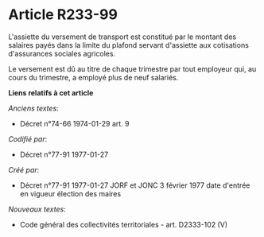 # Article R233-99

L'assiette du versement de transport est constitué par le montant des salaires payés dans la limite du plafond servant
d'assiette aux cotisations d'assurances sociales agricoles.

Le versement est dû au titre de chaque trimestre par tout employeur qui, au cours du trimestre, a employé plus de neuf
salariés.

**Liens relatifs à cet article**

_Anciens textes_:

  - Décret n°74-66 1974-01-29 art. 9

_Codifié par_:

  - Décret n°77-91 1977-01-27

_Créé par_:

  - Décret n°77-91 1977-01-27 JORF et JONC 3 février 1977 date d'entrée en vigueur élection des maires

_Nouveaux textes_:

  - Code général des collectivités territoriales - art. D2333-102 (V)
